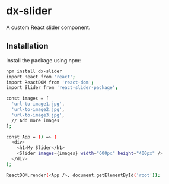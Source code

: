 # dx-slider

A custom React slider component.

## Installation

Install the package using npm:

```bash
npm install dx-slider
import React from 'react';
import ReactDOM from 'react-dom';
import Slider from 'react-slider-package';

const images = [
  'url-to-image1.jpg',
  'url-to-image2.jpg',
  'url-to-image3.jpg',
  // Add more images
];

const App = () => (
  <div>
    <h1>My Slider</h1>
    <Slider images={images} width="600px" height="400px" />
  </div>
);

ReactDOM.render(<App />, document.getElementById('root'));


